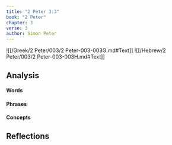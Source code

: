 ```yaml
---
title: "2 Peter 3:3"
book: "2 Peter"
chapter: 3
verse: 3
author: Simon Peter
---
```

![[/Greek/2 Peter/003/2 Peter-003-003G.md#Text]]
![[/Hebrew/2 Peter/003/2 Peter-003-003H.md#Text]]

## Analysis

#### Words

#### Phrases

#### Concepts

## Reflections
